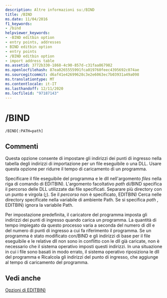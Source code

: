```yaml
---
description: Altre informazioni su:/BIND
title: /BIND
ms.date: 11/04/2016
f1_keywords:
- /bind
helpviewer_keywords:
- -BIND editbin option
- entry points, addresses
- BIND editbin option
- entry points
- /BIND editbin option
- import address table
ms.assetid: 3772b330-1868-4c90-857d-c31faa867982
ms.openlocfilehash: 87ea0265555991fca019760feec4395692c074ae
ms.sourcegitcommit: d6af41e42699628c3e2e6063ec7b03931a49a098
ms.translationtype: MT
ms.contentlocale: it-IT
ms.lasthandoff: 12/11/2020
ms.locfileid: "97187143"
---
```

# <a name="bind"></a>/BIND

```
/BIND[:PATH=path]
```

## <a name="remarks"></a>Commenti

Questa opzione consente di impostare gli indirizzi dei punti di ingresso nella tabella degli indirizzi di importazione per un file eseguibile o una DLL. Usare questa opzione per ridurre il tempo di caricamento di un programma.

Specificare il file eseguibile del programma e le dll nell'argomento *files* nella riga di comando di EDITBIN). L'argomento facoltativo *path* di/BIND specifica il percorso delle DLL utilizzate dai file specificati. Separare più directory con un punto e virgola (**;**). Se il *percorso* non è specificato, EDITBIN) Cerca nelle directory specificate nella variabile di ambiente Path. Se si specifica *path* , EDITBIN) ignora la variabile Path.

Per impostazione predefinita, il caricatore del programma imposta gli indirizzi dei punti di ingresso quando carica un programma. La quantità di tempo impiegato da questo processo varia a seconda del numero di dll e del numero di punti di ingresso a cui fa riferimento il programma. Se un programma è stato modificato con/BIND e gli indirizzi di base per il file eseguibile e le relative dll non sono in conflitto con le dll già caricate, non è necessario che il sistema operativo imposti questi indirizzi. In una situazione in cui i file sono basati in modo errato, il sistema operativo riposiziona le dll del programma e Ricalcola gli indirizzi del punto di ingresso, che aggiunge al tempo di caricamento del programma.

## <a name="see-also"></a>Vedi anche

[Opzioni di EDITBIN)](editbin-options.md)
